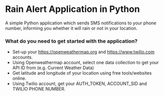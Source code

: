 # Rain Alert Application in Python <br>
A simple Python application which sends SMS notifications to your phone number, informing you whether it will rain or not in your location. <br>

### What do you need to get started with the application?
+ Set-up your https://openweathermap.org and https://www.twilio.com accounts.
+ Using Openweathermap account, select one data collection to get your API ID from (e.g. Current Weather Data)
+ Get latitude and longitude of your location using free tools/websites online.
+ Using Twilio account, get your AUTH_TOKEN, ACCOUNT_SID and TWILIO PHONE NUMBER.
